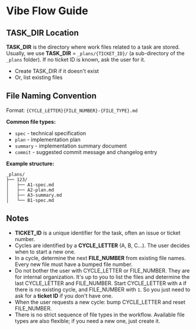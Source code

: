 # Vibe Flow Guide

## TASK_DIR Location

**TASK_DIR** is the directory where work files related to a task are stored. Usually, we use **TASK_DIR** = `_plans/{TICKET_ID}/` (a sub-directory of the `_plans` folder). If no ticket ID is known, ask the user for it.

- Create TASK_DIR if it doesn't exist
- Or, list existing files

## File Naming Convention

Format: `{CYCLE_LETTER}{FILE_NUMBER}-{FILE_TYPE}.md`

**Common file types:**

- `spec` - technical specification
- `plan` - implementation plan
- `summary` - implementation summary document
- `commit` - suggested commit message and changelog entry

**Example structure:**

```text
_plans/
├── 123/
│   ├── A1-spec.md
│   ├── A2-plan.md
│   ├── A3-summary.md
│   └── B1-spec.md
```

## Notes

- **TICKET_ID** is a unique identifier for the task, often an issue or ticket number.
- Cycles are identified by a **CYCLE_LETTER** (A, B, C...). The user decides when to start a new one.
- In a cycle, determine the next **FILE_NUMBER** from existing file names. Every new file must have a bumped file number.
- Do not bother the user with CYCLE_LETTER or FILE_NUMBER. They are for internal organization. It's up to you to list the files and determine the last CYCLE_LETTER and FILE_NUMBER. Start CYCLE_LETTER with `A` if there is no existing cycle, and FILE_NUMBER with `1`. So you just need to ask for a **ticket ID** if you don't have one.
- When the user requests a new cycle: bump CYCLE_LETTER and reset FILE_NUMBER.
- There is no strict sequence of file types in the workflow. Available file types are also flexible; if you need a new one, just create it.
